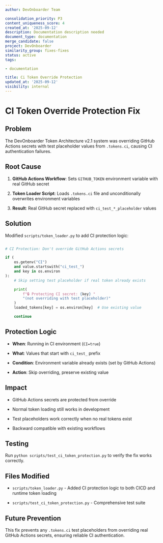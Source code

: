 ```yaml
---
author: DevOnboarder Team

consolidation_priority: P3
content_uniqueness_score: 4
created_at: '2025-09-12'
description: Documentation description needed
document_type: documentation
merge_candidate: false
project: DevOnboarder
similarity_group: fixes-fixes
status: active
tags:

- documentation

title: Ci Token Override Protection
updated_at: '2025-09-12'
visibility: internal
---
```


# CI Token Override Protection Fix

## Problem

The DevOnboarder Token Architecture v2.1 system was overriding GitHub Actions secrets with test placeholder values from `.tokens.ci`, causing CI authentication failures.

## Root Cause

1. **GitHub Actions Workflow**: Sets `GITHUB_TOKEN` environment variable with real GitHub secret

2. **Token Loader Script**: Loads `.tokens.ci` file and unconditionally overwrites environment variables

3. **Result**: Real GitHub secret replaced with `ci_test_*_placeholder` values

## Solution

Modified `scripts/token_loader.py` to add CI protection logic:

```python

# CI Protection: Don't override GitHub Actions secrets

if (
    os.getenv("CI")
    and value.startswith("ci_test_")
    and key in os.environ
):
    # Skip setting test placeholder if real token already exists

    print(
        f"🔒 Protecting CI secret: {key} "
        "(not overriding with test placeholder)"
    )
    loaded_tokens[key] = os.environ[key]  # Use existing value

    continue

```

## Protection Logic

- **When**: Running in CI environment (`CI=true`)

- **What**: Values that start with `ci_test_` prefix

- **Condition**: Environment variable already exists (set by GitHub Actions)

- **Action**: Skip overriding, preserve existing value

## Impact

-  GitHub Actions secrets are protected from override

-  Normal token loading still works in development

-  Test placeholders work correctly when no real tokens exist

-  Backward compatible with existing workflows

## Testing

Run `python scripts/test_ci_token_protection.py` to verify the fix works correctly.

## Files Modified

- `scripts/token_loader.py` - Added CI protection logic to both CICD and runtime token loading

- `scripts/test_ci_token_protection.py` - Comprehensive test suite

## Future Prevention

This fix prevents any `.tokens.ci` test placeholders from overriding real GitHub Actions secrets, ensuring reliable CI authentication.

